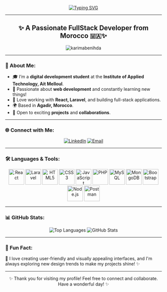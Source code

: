 <div align="center">
  
[![Typing SVG](https://readme-typing-svg.herokuapp.com?font=Dancing+Script&weight=600&pause=1000&color=FF69B4&width=800&height=100&size=50&lines=Azul!+This+is+Karima+Benihda+%F0%9F%A6%8B;Welcome+to+my+GitHub+profile!+%F0%9F%92%8C)](https://git.io/typing-svg)

</div>

---

<h2 align="center">✨ A Passionate FullStack Developer from Morocco 🇲🇦✨</h2>
<p align="center">
<img src="https://komarev.com/ghpvc/?username=karimabenihda&label=Profile%20views&color=ff69b4&style=flat-square" alt="karimabenihda" />
</p>

---

### 🌸 About Me:
- 🎓 I’m a **digital development student** at the **Institute of Applied Technology, Ait Melloul**.
- 💖 Passionate about **web development** and constantly learning new things!
- 🌈 Love working with **React, Laravel**, and building full-stack applications.
- 🌍 Based in **Agadir, Morocco**.
- 🌟 Open to exciting **projects** and **collaborations**.

---

### 🌐 Connect with Me: 
<p align="center">
  <a href="https://www.linkedin.com/in/karima-benihda-3004ba326/" target="_blank"><img src="https://img.shields.io/badge/LinkedIn-%230077B5.svg?style=for-the-badge&logo=linkedin&logoColor=white" alt="LinkedIn"></a>
  <a href="mailto:karimabenihda@gmail.com" target="_blank"><img src="https://img.shields.io/badge/Gmail-D14836?style=for-the-badge&logo=gmail&logoColor=white" alt="Email"></a>
</p>

---

### 🛠️ Languages & Tools:
<p align="center">
  <a href="https://reactjs.org/" target="_blank"><img src="https://cdn.jsdelivr.net/gh/devicons/devicon/icons/react/react-original-wordmark.svg" alt="React" width="50" height="50"/></a>
 <a href="https://laravel.com/" target="_blank"><img src="https://upload.wikimedia.org/wikipedia/commons/9/9a/Laravel.svg" alt="Laravel" width="50" height="50"/></a>
  <a href="https://developer.mozilla.org/en-US/docs/Web/HTML" target="_blank"><img src="https://cdn.jsdelivr.net/gh/devicons/devicon/icons/html5/html5-plain.svg" alt="HTML5" width="50" height="50"/></a>
  <a href="https://developer.mozilla.org/en-US/docs/Web/CSS" target="_blank"><img src="https://cdn.jsdelivr.net/gh/devicons/devicon/icons/css3/css3-plain.svg" alt="CSS3" width="50" height="50"/></a>
 <a href="https://developer.mozilla.org/en-US/docs/Web/JavaScript" target="_blank"><img src="https://cdn.jsdelivr.net/gh/devicons/devicon/icons/javascript/javascript-original.svg" alt="JavaScript" width="50" height="50"/></a>
  <a href="https://www.php.net" target="_blank"><img src="https://cdn.jsdelivr.net/gh/devicons/devicon/icons/php/php-original.svg" alt="PHP" width="50" height="50"/></a>
  <a href="https://www.mysql.com/" target="_blank"><img src="https://cdn.jsdelivr.net/gh/devicons/devicon/icons/mysql/mysql-original-wordmark.svg" alt="MySQL" width="50" height="50"/></a>
  <a href="https://www.mongodb.com/" target="_blank"><img src="https://cdn.jsdelivr.net/gh/devicons/devicon/icons/mongodb/mongodb-original-wordmark.svg" alt="MongoDB" width="50" height="50"/></a>
  <a href="https://getbootstrap.com" target="_blank"><img src="https://cdn.jsdelivr.net/gh/devicons/devicon/icons/bootstrap/bootstrap-original.svg" alt="Bootstrap" width="50" height="50"/></a>
  <a href="https://nodejs.org" target="_blank"><img src="https://cdn.jsdelivr.net/gh/devicons/devicon/icons/nodejs/nodejs-original-wordmark.svg" alt="Node.js" width="50" height="50"/></a>
  <a href="https://www.postman.com/" target="_blank"><img src="https://www.vectorlogo.zone/logos/getpostman/getpostman-icon.svg" alt="Postman" width="50" height="50"/></a>
</p>

---

### 📊 GitHub Stats:
<p align="center">
  <img src="https://github-readme-stats.vercel.app/api/top-langs?username=karimabenihda&show_icons=true&locale=en&layout=compact&theme=rose_pine" alt="Top Languages" />
  <img src="https://github-readme-stats.vercel.app/api?username=karimabenihda&show_icons=true&locale=en&theme=rose_pine" alt="GitHub Stats" />
</p>

---

### 🌟 Fun Fact:
🌸 I love creating user-friendly and visually appealing interfaces, and I'm always exploring new design trends to make my projects shine! ✨

---

<div align="center">
✨ Thank you for visiting my profile! Feel free to connect and collaborate. Have a wonderful day! ✨  
</div>
